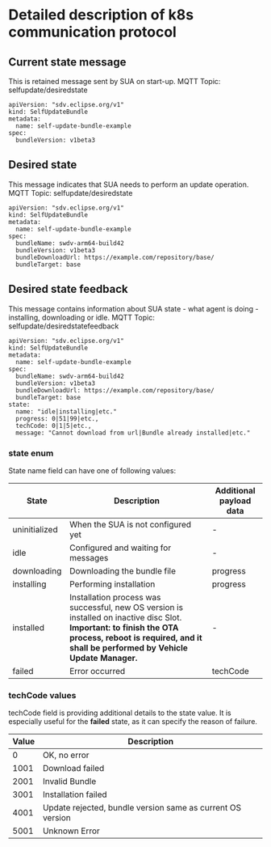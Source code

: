 # Detailed description of k8s communication protocol

## Current state message

This is retained message sent by SUA on start-up.
MQTT Topic: selfupdate/desiredstate
```
apiVersion: "sdv.eclipse.org/v1"
kind: SelfUpdateBundle
metadata:
  name: self-update-bundle-example
spec:
  bundleVersion: v1beta3
```

## Desired state

This message indicates that SUA needs to perform an update operation.
MQTT Topic: selfupdate/desiredstate
```
apiVersion: "sdv.eclipse.org/v1"
kind: SelfUpdateBundle
metadata:
  name: self-update-bundle-example
spec:
  bundleName: swdv-arm64-build42
  bundleVersion: v1beta3
  bundleDownloadUrl: https://example.com/repository/base/
  bundleTarget: base
```

## Desired state feedback

This message contains information about SUA state - what agent is doing - installing, downloading or idle.
MQTT Topic: selfupdate/desiredstatefeedback
```
apiVersion: "sdv.eclipse.org/v1"
kind: SelfUpdateBundle
metadata:
  name: self-update-bundle-example
spec:
  bundleName: swdv-arm64-build42
  bundleVersion: v1beta3
  bundleDownloadUrl: https://example.com/repository/base/
  bundleTarget: base
state:
  name: "idle|installing|etc."
  progress: 0|51|99|etc., 
  techCode: 0|1|5|etc., 
  message: "Cannot download from url|Bundle already installed|etc."
```

### state enum

State name field can have one of following values:

| State | Description | Additional payload data | 
|  ---------- |  ---------- | ---------- |
| uninitialized | When the SUA is not configured yet | - |
| idle |  Configured and waiting for messages | - |
| downloading | Downloading the bundle file  | progress |
| installing | Performing installation   | progress |
| installed |  Installation process was successful, new OS version is installed on inactive disc Slot. **Important: to finish the OTA process, reboot is required, and it shall be performed by Vehicle Update Manager.** |  - |
| failed | Error occurred  | techCode |

### techCode values
techCode field is providing additional details to the state value. It is especially useful for the **failed** state, as it can specify the reason of failure. 

| Value | Description |
|  ---- |  ---------- | 
| 0 | OK, no error|
| 1001 |  Download failed |
| 2001 |  Invalid Bundle|
| 3001 |  Installation failed |
| 4001 |  Update rejected, bundle version same as current OS version |
| 5001 |  Unknown Error |

